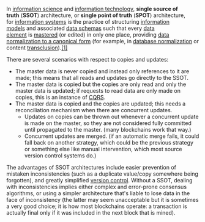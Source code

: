 In [information science](https://en.wikipedia.org/wiki/Information_science "Information science") and [information technology](https://en.wikipedia.org/wiki/Information_technology "Information technology"), **single source of truth** (**SSOT**) architecture, or **single point of truth** (**SPOT**) architecture, for [information systems](https://en.wikipedia.org/wiki/Information_system "Information system") is the practice of structuring [information models](https://en.wikipedia.org/wiki/Information_model "Information model") and associated [data schemas](https://en.wikipedia.org/wiki/Database_schema "Database schema") such that every [data element](https://en.wikipedia.org/wiki/Data_element "Data element") is [mastered](https://en.wikipedia.org/wiki/Golden_record_\(informatics\) "Golden record (informatics)") (or edited) in only one place, providing [data normalization to a canonical form](https://en.wikipedia.org/wiki/Canonical_form#Computing "Canonical form") (for example, in [database normalization](https://en.wikipedia.org/wiki/Database_normalization "Database normalization") or content [transclusion](https://en.wikipedia.org/wiki/Transclusion "Transclusion")).[[1]](https://en.wikipedia.org/wiki/Single_source_of_truth#cite_note-1)

There are several scenarios with respect to copies and updates:

- The master data is never copied and instead only references to it are made; this means that all reads and updates go directly to the SSOT.
- The master data is copied but the copies are only read and only the master data is updated; if requests to read data are only made on copies, this is an instance of [CQRS](https://en.wikipedia.org/wiki/CQRS "CQRS").
- The master data is copied and the copies are updated; this needs a reconciliation mechanism when there are concurrent updates.
    - Updates on copies can be thrown out whenever a concurrent update is made on the master, so they are not considered fully committed until propagated to the master. (many blockchains work that way.)
    - Concurrent updates are merged. (if an automatic merge fails, it could fall back on another strategy, which could be the previous strategy or something else like manual intervention, which most source version control systems do.)

The advantages of SSOT architectures include easier prevention of mistaken inconsistencies (such as a duplicate value/copy somewhere being forgotten), and greatly simplified [version control](https://en.wikipedia.org/wiki/Version_control "Version control"). Without a SSOT, dealing with inconsistencies implies either complex and error-prone consensus algorithms, or using a simpler architecture that's liable to lose data in the face of inconsistency (the latter may seem unacceptable but it is sometimes a very good choice; it is how most blockchains operate: a transaction is actually final only if it was included in the next block that is mined).